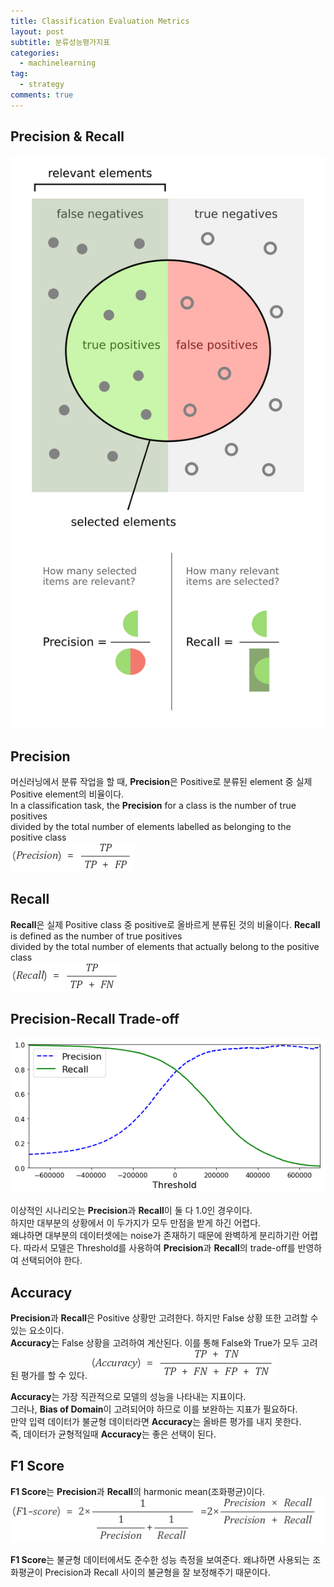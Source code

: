 ```yaml
---
title: Classification Evaluation Metrics
layout: post
subtitle: 분류성능평가지표
categories:
  - machinelearning
tag:
  - strategy
comments: true
---
```


## Precision & Recall

![Precision & Recall](/assets/img/study/ML/Precisionrecall.svg)

## Precision

머신러닝에서 분류 작업을 할 때, **Precision**은 Positive로 분류된 element 중 실제 Positive element의 비율이다.  
In a classification task, the **Precision** for a class is the number of true positives  
divided by the total number of elements labelled as belonging to the positive class  
![Precision](/assets/img/study/ML/Precision.png)

## Recall

**Recall**은 실제 Positive class 중 positive로 올바르게 분류된 것의 비율이다.
**Recall** is defined as the number of true positives  
divided by the total number of elements that actually belong to the positive class  
![Recall](/assets/img/study/ML/Recall.png)

## Precision-Recall Trade-off

![Precision-Recall Trade-off](/assets/img/study/ML/precision-recall-tradeoff.png)

이상적인 시나리오는 **Precision**과 **Recall**이 둘 다 1.0인 경우이다.  
하지만 대부분의 상황에서 이 두가지가 모두 만점을 받게 하긴 어렵다.  
왜냐하면 대부분의 데이터셋에는 noise가 존재하기 때문에 완벽하게 분리하기란 어렵다.
따라서 모델은 Threshold를 사용하여 **Precision**과 **Recall**의 trade-off를 반영하여 선택되어야 한다.

## Accuracy

**Precision**과 **Recall**은 Positive 상황만 고려한다. 하지만 False 상황 또한 고려할 수 있는 요소이다.  
**Accuracy**는 False 상황을 고려하여 계산된다. 이를 통해 False와 True가 모두 고려된 평가를 할 수 있다.
![Accuracy](/assets/img/study/ML/Accuracy.png)

**Accuracy**는 가장 직관적으로 모델의 성능을 나타내는 지표이다.  
그러나, **Bias of Domain**이 고려되어야 하므로 이를 보완하는 지표가 필요하다.  
만약 입력 데이터가 불균형 데이터라면 **Accuracy**는 올바른 평가를 내지 못한다.  
즉, 데이터가 균형적일때 **Accuracy**는 좋은 선택이 된다.

## F1 Score

**F1 Score**는 **Precision**과 **Recall**의 harmonic mean(조화평균)이다.
![F1-score](/assets/img/study/ML/F1score.png)

**F1 Score**는 불균형 데이터에서도 준수한 성능 측정을 보여준다.
왜냐하면 사용되는 조화평균이 Precision과 Recall 사이의 불균형을 잘 보정해주기 때문이다.
